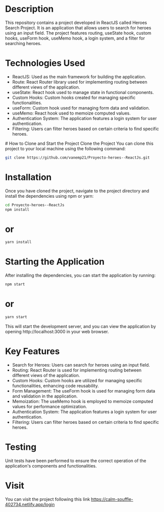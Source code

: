 # Description
This repository contains a project developed in ReactJS called Heroes Search Project. It is an application that allows users to search for heroes using an input field. The project features routing, useState hook, custom hooks, useForm hook, useMemo hook, a login system, and a filter for searching heroes.

# Technologies Used
<ul>
<li>ReactJS: Used as the main framework for building the application.</li>
<li>Route: React Router library used for implementing routing between different views of the application.</li>
<li>useState: React hook used to manage state in functional components.</li>
<li>Custom Hooks: Custom hooks created for managing specific functionalities.</li>
<li>useForm: Custom hook used for managing form data and validation.</li>
<li>useMemo: React hook used to memoize computed values.</li>
<li>Authentication System: The application features a login system for user authentication.</li>
<li>Filtering: Users can filter heroes based on certain criteria to find specific heroes.</li>
</ul>
# How to Clone and Start the Project
Clone the Project
You can clone this project to your local machine using the following command:

```bash
git clone https://github.com/vanemp21/Proyecto-heroes--ReactJs.git
```
# Installation
Once you have cloned the project, navigate to the project directory and install the dependencies using npm or yarn:

```bash
cd Proyecto-heroes--ReactJs
npm install
```
# or
```bash
yarn install
```
# Starting the Application
After installing the dependencies, you can start the application by running:

```bash
npm start
```
# or
```bash
yarn start
```
This will start the development server, and you can view the application by opening http://localhost:3000 in your web browser.

# Key Features
<ul>
<li>Search for Heroes: Users can search for heroes using an input field.</li>
<li>Routing: React Router is used for implementing routing between different views of the application.</li>
<li>Custom Hooks: Custom hooks are utilized for managing specific functionalities, enhancing code reusability.</li>
<li>Form Management: The useForm hook is used for managing form data and validation in the application.</li>
<li>Memoization: The useMemo hook is employed to memoize computed values for performance optimization.</li>
<li>Authentication System: The application features a login system for user authentication.</li>
<li>Filtering: Users can filter heroes based on certain criteria to find specific heroes.</li>
</ul>

# Testing
Unit tests have been performed to ensure the correct operation of the application's components and functionalities.

# Visit
You can visit the project following this link https://calm-souffle-402734.netlify.app/login
